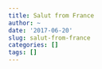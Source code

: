 ```yaml
---
title: Salut from France
author: ~
date: '2017-06-20'
slug: salut-from-france
categories: []
tags: []
---
```


